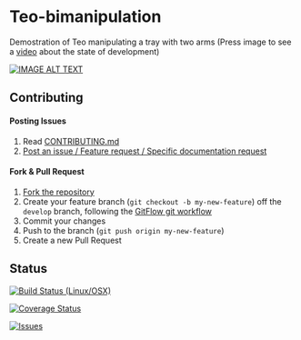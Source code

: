 # Teo-bimanipulation
Demostration of Teo manipulating a tray with two arms (Press image to see a [video](https://youtu.be/Cdr-XTdyZNA) about the state of development)
 
 
 [![IMAGE ALT TEXT](http://i3.ytimg.com/vi/X3zJ8DxNW7I/maxresdefault.jpg)](https://www.youtube.com/watch?v=Cdr-XTdyZNA "TEO-Bimanipulation robot demo: a humanoid robot manipulating a tray")
 
## Contributing

#### Posting Issues

1. Read [CONTRIBUTING.md](https://github.com/roboticslab-uc3m/teo-bimanipulation/blob/master/CONTRIBUTING.md)
2. [Post an issue / Feature request / Specific documentation request](https://github.com/roboticslab-uc3m/teo-bimanipulation/issues)

#### Fork & Pull Request

1. [Fork the repository](https://github.com/roboticslab-uc3m/teo-bimanipulation/fork)
2. Create your feature branch (`git checkout -b my-new-feature`) off the `develop` branch, following the [GitFlow git workflow](https://www.atlassian.com/git/tutorials/comparing-workflows/gitflow-workflow)
3. Commit your changes
4. Push to the branch (`git push origin my-new-feature`)
5. Create a new Pull Request

## Status

[![Build Status (Linux/OSX)](https://travis-ci.org/roboticslab-uc3m/teo-bimanipulation.svg?branch=develop)](https://travis-ci.org/roboticslab-uc3m/teo-bimanipulation)

[![Coverage Status](https://coveralls.io/repos/roboticslab-uc3m/teo-bimanipulation/badge.svg)](https://coveralls.io/r/roboticslab-uc3m/teo-bimanipulation)

[![Issues](https://img.shields.io/github/issues/roboticslab-uc3m/teo-bimanipulation.svg?label=Issues)](https://github.com/roboticslab-uc3m/teo-bimanipulation/issues)
